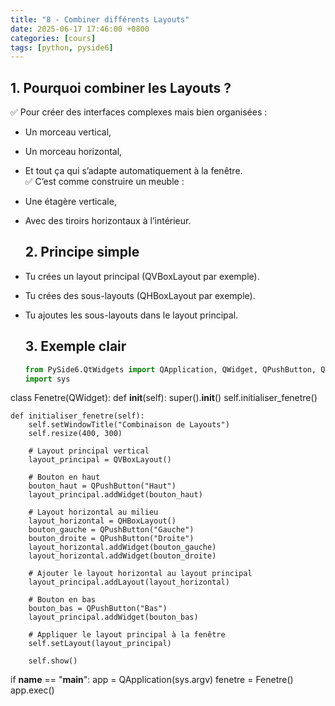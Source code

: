 ```yaml
---
title: "8 - Combiner différents Layouts"
date: 2025-06-17 17:46:00 +0800
categories: [cours]
tags: [python, pyside6]
---
```


## 1. Pourquoi combiner les Layouts ?

✅ Pour créer des interfaces complexes mais bien organisées :

- Un morceau vertical,

- Un morceau horizontal,

- Et tout ça qui s’adapte automatiquement à la fenêtre.  
  ✅ C’est comme construire un meuble :

- Une étagère verticale,  

- Avec des tiroirs horizontaux à l’intérieur.
  
  ## 2. Principe simple

- Tu crées un layout principal (QVBoxLayout par exemple).

- Tu crées des sous-layouts (QHBoxLayout par exemple).

- Tu ajoutes les sous-layouts dans le layout principal.
  
  ## 3.  Exemple clair
  
  ```python
  from PySide6.QtWidgets import QApplication, QWidget, QPushButton, QVBoxLayout, QHBoxLayout
  import sys
  ```

class Fenetre(QWidget):
    def __init__(self):
        super().__init__()
        self.initialiser_fenetre()

    def initialiser_fenetre(self):
        self.setWindowTitle("Combinaison de Layouts")
        self.resize(400, 300)
    
        # Layout principal vertical
        layout_principal = QVBoxLayout()
    
        # Bouton en haut
        bouton_haut = QPushButton("Haut")
        layout_principal.addWidget(bouton_haut)
    
        # Layout horizontal au milieu
        layout_horizontal = QHBoxLayout()
        bouton_gauche = QPushButton("Gauche")
        bouton_droite = QPushButton("Droite")
        layout_horizontal.addWidget(bouton_gauche)
        layout_horizontal.addWidget(bouton_droite)
    
        # Ajouter le layout horizontal au layout principal
        layout_principal.addLayout(layout_horizontal)
    
        # Bouton en bas
        bouton_bas = QPushButton("Bas")
        layout_principal.addWidget(bouton_bas)
    
        # Appliquer le layout principal à la fenêtre
        self.setLayout(layout_principal)
    
        self.show()

if __name__ == "__main__":
    app = QApplication(sys.argv)
    fenetre = Fenetre()
    app.exec()

```

```
